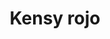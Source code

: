 ---
title: Kensy rojo
date: 
draft: false

# descripcion
description : Conjunto de aros y dije de plata con cristal y marquesita

materials: Plata 925

color: 

dimensions: 1,3cm x 2,5cm (dije) - 1,3cm x 2,7cm (aros)

code: 06-18-1053

type: "Conjuntos"

categories: []

price: $10.760,00

price_eftvo: $9.150,00

# Images
# first image will be shown in the product page
images:
  # - image: "images/path_to_image"
  # La ubicacion de las imagenes es imagenes/Conjuntos/Conjuntos.Aros y Dije/06-18-1053-kensy-rojo
  - image: "./images/conjuntos/aros_y_dije/06-18-1053-kensy-rojo.jpg"
---